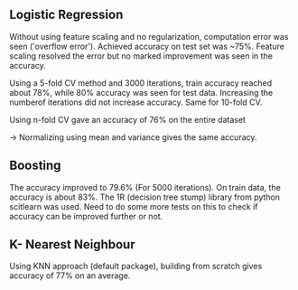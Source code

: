 ## [](header-2)Logistic Regression
Without using feature scaling and no regularization, computation error was seen ('overflow error'). Achieved accuracy on test set was ~75%. 
Feature scaling resolved the error but no marked improvement was seen in the accuracy. 

Using a 5-fold CV method and 3000 iterations, train accuracy reached about 78%, while 80% accuracy was seen for test data. Increasing the 
numberof iterations did not increase accuracy. Same for 10-fold CV.

Using n-fold CV gave an accuracy of 76% on the entire dataset


-> Normalizing using mean and variance gives the same accuracy.


## [](header-2) Boosting
The accuracy improved to 79.6% (For 5000 iterations). On train data, the accuracy is about 83%. The 1R (decision tree stump) library from python scitlearn was used. Need to do some more tests on this to check if accuracy can be improved further or not.

## [](header-2) K- Nearest Neighbour 
Using KNN approach (default package), building from scratch gives accuracy of 77% on an average.
